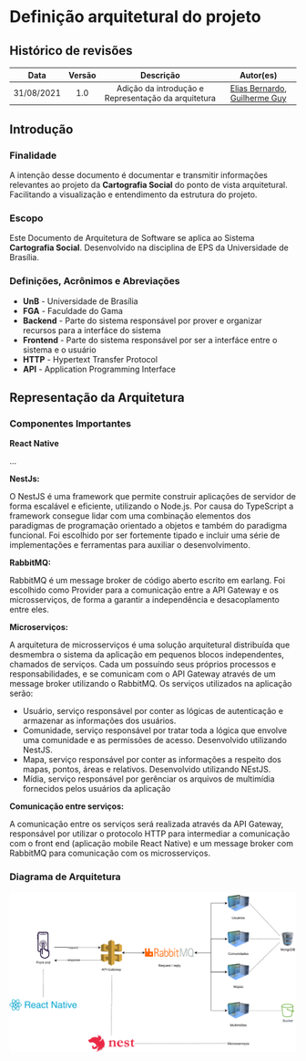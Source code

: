# Definição arquitetural do projeto

## Histórico de revisões

|Data|Versão|Descrição|Autor(es)|
|:---:|:---:|:---:|:---:|
|31/08/2021|1.0| Adição da introdução e Representação da arquitetura |[Elias Bernardo](https://github.com/ebmm01), [Guilherme Guy](https://github.com/guilherme1guy)|

## Introdução

### Finalidade

A intenção desse documento é documentar e transmitir informações relevantes ao projeto da __Cartografia Social__ do ponto de vista arquitetural. Facilitando a visualização e entendimento da estrutura do projeto.

### Escopo

Este Documento de Arquitetura de Software se aplica ao Sistema __Cartografia Social__. Desenvolvido na disciplina de EPS da Universidade de Brasília.

### Definições, Acrônimos e Abreviações

- __UnB__ - Universidade de Brasília
- __FGA__ - Faculdade do Gama
- __Backend__ - Parte do sistema responsável por prover e organizar recursos para a interfáce do sistema
- __Frontend__ - Parte do sistema responsável por ser a interfáce entre o sistema e o usuário
- __HTTP__ - Hypertext Transfer Protocol
- __API__ - Application Programming Interface

## Representação da Arquitetura

### Componentes Importantes

__React Native__

...

__NestJs:__

O NestJS é uma framework que permite construir aplicações de servidor de forma escalável e eficiente, utilizando o Node.js. Por causa do TypeScript a framework consegue lidar com uma combinação elementos dos paradigmas de programação orientado a objetos e também do paradigma funcional.  Foi escolhido por ser fortemente tipado e incluir uma série de implementações e ferramentas para auxiliar o desenvolvimento.

__RabbitMQ:__

RabbitMQ é um message broker de código aberto escrito em earlang. Foi escolhido como Provider para a comunicação entre a API Gateway e os microsserviços, de forma a garantir a independência e desacoplamento entre eles.

__Microserviços:__

A arquitetura de microsserviços é uma solução arquitetural distribuída que desmembra o sistema da aplicação em pequenos blocos independentes, chamados de serviços. Cada um possuíndo seus próprios processos e responsabilidades, e se comunicam com o API Gateway através de um message broker utilizando o RabbitMQ. Os serviços utilizados na aplicação serão:

- Usuário, serviço responsável por conter as lógicas de autenticação e armazenar as informações dos usuários.
- Comunidade, serviço responsável por tratar toda a lógica que envolve uma comunidade e as permissões de acesso. Desenvolvido utilizando NestJS.
- Mapa, serviço responsável por conter as informações a respeito dos mapas, pontos, áreas e relativos. Desenvolvido utilizando NEstJS.
- Mídia, serviço responsável por gerênciar os arquivos de multimídia fornecidos pelos usuários da aplicação

__Comunicação entre serviços:__

A comunicação entre os serviços será realizada através da API Gateway, responsável por utilizar o protocolo HTTP para intermediar a comunicação com o front end (aplicação mobile React Native) e um message broker com RabbitMQ para comunicação com os microsserviços.

### Diagrama de Arquitetura

![](../../src/assets/arquitetura/diagrama.png)